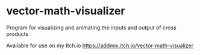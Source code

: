 # vector-math-visualizer
Program for visualizing and animating the inputs and output of cross products

Available for use on my Itch.io
https://addmix.itch.io/vector-math-visualizer

